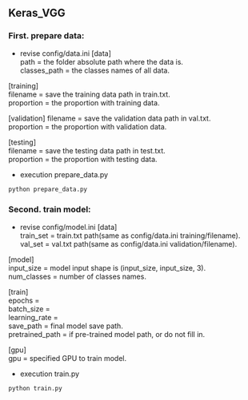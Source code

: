 ## Keras_VGG

### First. prepare data: 
- revise config/data.ini
[data]  
path = the folder absolute path where the data is.  
classes_path = the classes names of all data.  

[training]  
filename = save the training data path in train.txt.  
proportion = the proportion with training data.  

[validation] 
filename = save the validation data path in val.txt.  
proportion = the proportion with validation data.  

[testing]  
filename = save the testing data path in test.txt.  
proportion = the proportion with testing data.  

- execution prepare_data.py
```python
python prepare_data.py
```
  
### Second. train model:
- revise config/model.ini
[data]  
train_set = train.txt path(same as config/data.ini training/filename).  
val_set = val.txt path(same as config/data.ini validation/filename).  

[model]  
input_size = model input shape is (input_size, input_size, 3).  
num_classes = number of classes names.  

[train]  
epochs =   
batch_size =   
learning_rate =   
save_path = final model save path.  
pretrained_path = if pre-trained model path, or do not fill in.  

[gpu]  
gpu = specified GPU to train model.  

- execution train.py
```python
python train.py
```

